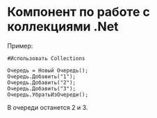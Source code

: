 # Компонент по работе с коллекциями .Net

Пример:

    #Использовать Collections
    
    Очередь = Новый Очередь();
    Очередь.Добавить("1");
    Очередь.Добавить("2");
    Очередь.Добавить("3");
    Очередь.УбратьИзОчереди();


В очереди останется 2 и 3.